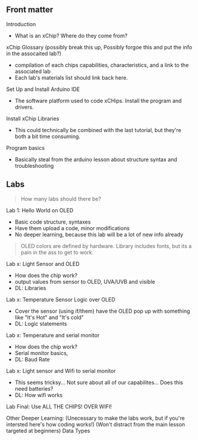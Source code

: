## Front matter
Introduction
* What is an xChip? Where do they come from? 

xChip Glossary (possibly break this up, Possibly forgoe this and put the info in the assocaited lab?)
* compilation of each chips capabilities, characteristics, and a link to the associated lab 
* Each lab's materials list should link back here.

Set Up and Install Arduino IDE
* The software platform used to code xCHips. Install the program and drivers.

Install xChip Libraries
* This could technically be combined with the last tutorial, but they're both a bit time consuming.

Program basics
* Basically steal from the arduino lesson about structure syntax and troubleshooting

## Labs
> How many labs should there be?

Lab 1: Hello World on OLED
* Basic code structure, syntaxes
* Have them upload a code, minor modifications
* No deeper learning, because this lab will be a lot of new info already
> OLED colors are defined by hardware. Library includes fonts, but its a pain in the ass to get to work.

Lab x: Light Sensor and OLED
* How does the chip work?
* output values from sensor to OLED, UVA/UVB  and visible
* DL: Libraries

Lab x: Temperature Sensor Logic over OLED
* Cover the sensor (using if/them) have the OLED pop up with something like "It's Hot" and "It's cold"
* DL: Logic statements

Lab x: Temperature and serial monitor
* How does the chip work?
* Serial monitor basics, 
* DL: Baud Rate

Lab x: Light sensor and Wifi to serial monitor
* This seems tricksy... Not sure about all of our capabilites... Does this need batteries?
* DL: How wifi works

Lab Final: Use ALL THE CHIPS! OVER WIFI! 


Other Deeper Learning:
(Unecessary to make the labs work, but if you're intersted here's how coding works!)
(Won't distract from the main lesson targeted at beginners)
Data Types


